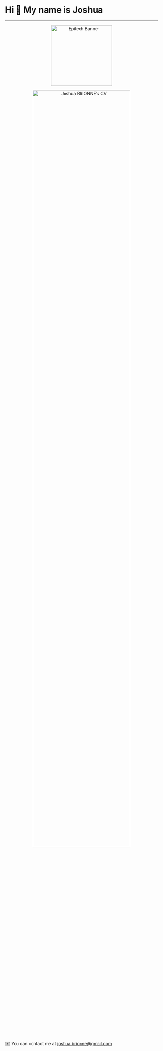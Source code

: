 Hi 👋 My name is Joshua
=======================

------------------
<p align="center">
    <img  height="200" src="https://i.postimg.cc/XYT4JNjj/epitech.png" alt="Epitech Banner">
</p>

<p align="center">
    <img width="80%" src="https://i.postimg.cc/7ZxZqHg0/CV-Joshua-BRIONNE.png" alt="Joshua BRIONNE's CV">
</p>

✉️  You can contact me at [joshua.brionne@gmail.com](mailto:joshua.brionne@gmail.com)
